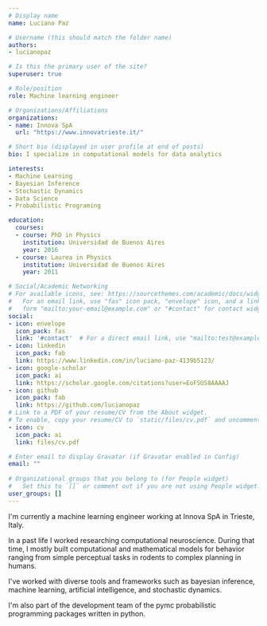 ```yaml
---
# Display name
name: Luciano Paz

# Username (this should match the folder name)
authors:
- lucianopaz

# Is this the primary user of the site?
superuser: true

# Role/position
role: Machine learning engineer

# Organizations/Affiliations
organizations:
- name: Innova SpA
  url: "https://www.innovatrieste.it/"

# Short bio (displayed in user profile at end of posts)
bio: I specialize in computational models for data analytics

interests:
- Machine Learning
- Bayesian Inference
- Stochastic Dynamics
- Data Science
- Probabilistic Programing

education:
  courses:
  - course: PhD in Physics
    institution: Universidad de Buenos Aires
    year: 2016
  - course: Laurea in Physics
    institution: Universidad de Buenos Aires
    year: 2011

# Social/Academic Networking
# For available icons, see: https://sourcethemes.com/academic/docs/widgets/#icons
#   For an email link, use "fas" icon pack, "envelope" icon, and a link in the
#   form "mailto:your-email@example.com" or "#contact" for contact widget.
social:
- icon: envelope
  icon_pack: fas
  link: '#contact'  # For a direct email link, use "mailto:test@example.org".
- icon: linkedin
  icon_pack: fab
  link: https://www.linkedin.com/in/luciano-paz-4139b5123/
- icon: google-scholar
  icon_pack: ai
  link: https://scholar.google.com/citations?user=EoFSUS8AAAAJ
- icon: github
  icon_pack: fab
  link: https://github.com/lucianopaz
# Link to a PDF of your resume/CV from the About widget.
# To enable, copy your resume/CV to `static/files/cv.pdf` and uncomment the lines below.  
- icon: cv
  icon_pack: ai
  link: files/cv.pdf

# Enter email to display Gravatar (if Gravatar enabled in Config)
email: ""
  
# Organizational groups that you belong to (for People widget)
#   Set this to `[]` or comment out if you are not using People widget.
user_groups: []
---
```


I'm currently a machine learning engineer working at Innova SpA in Trieste, Italy.

In a past life I worked researching computational neuroscience. During that time, I mostly built computational and mathematical models for behavior ranging from simple perceptual tasks in rodents to complex planning in humans.

I've worked with diverse tools and frameworks such as bayesian inference, machine learning, artificial intelligence, and stochastic dynamics.

I'm also part of the development team of the pymc probabilistic programming packages written in python.
